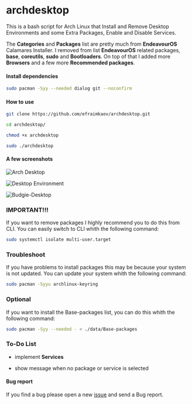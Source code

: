 # archdesktop

This is a bash script for Arch Linux that Install and Remove Desktop Environments and some Extra Packages, Enable and Disable Services.

The **Categories** and **Packages** list are pretty much from **EndeavourOS** Calamares Installer. I removed from list **EndeavourOS** related packages, **base**, **coreutils**, **sudo** and **Bootloaders**. On top of that I added more **Browsers** and a few more **Recommended packages**.

#### Install dependencies

```sh
sudo pacman -Syy --needed dialog git --noconfirm
```

#### How to use

```sh
git clone https://github.com/efraimkaov/archdesktop.git
```

```sh
cd archdesktop/
```

```sh
chmod +x archdesktop
```

```sh
sudo ./archdesktop
```

#### A few screenshots

![Arch Desktop](https://github.com/efraimkaov/archdesktop/assets/63643635/ca991cb8-1e43-4f01-9010-2f8366334c1b)

![Desktop Environment](https://github.com/efraimkaov/archdesktop/assets/63643635/d1736a81-bf5d-467f-9238-e3112583a11a)

![Budgie-Desktop](https://github.com/efraimkaov/archdesktop/assets/63643635/b7baa614-2bb7-45b9-b353-51446c74b978)

### IMPORTANT!!!

If you want to remove packages I highly recommend you to do this from CLI. You can easily switch to CLI whith the following command:

```sh
sudo systemctl isolate multi-user.target
```

### Troubleshoot

If you have problems to install packages this may be because your system is not updated. You can update your system whith the following command:

```sh
sudo pacman -Syyu archlinux-keyring
```

### Optional

If you want to install the Base-packages list, you can do this whith the following command:

```sh
sudo pacman -Syy --needed - < ./data/Base-packages
```

### To-Do List

* implement **Services**

* show message when no package or service is selected

#### Bug report

If you find a bug please open a new [issue](https://github.com/efraimkaov/archdesktop/issues) and send a Bug report.
